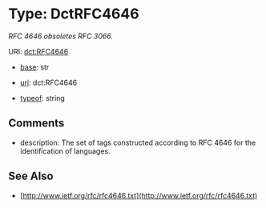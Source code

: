 # Type: DctRFC4646




_RFC 4646 obsoletes RFC 3066._



URI: [dct:RFC4646](http://purl.org/dc/terms/RFC4646)

* [base](https://w3id.org/linkml/base): str

* [uri](https://w3id.org/linkml/uri): dct:RFC4646


* [typeof](https://w3id.org/linkml/typeof): string







## Comments

* description: The set of tags constructed according to RFC 4646 for the identification of languages.

## See Also

* [http://www.ietf.org/rfc/rfc4646.txt](http://www.ietf.org/rfc/rfc4646.txt)


